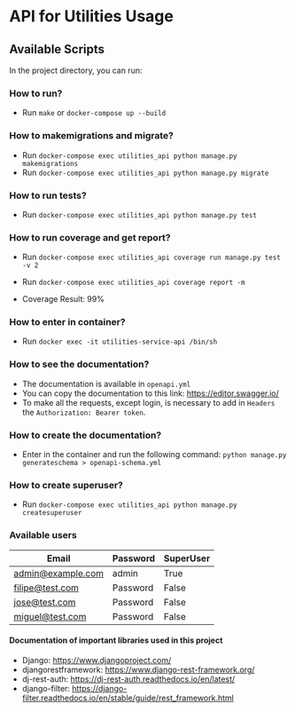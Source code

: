 # API for Utilities Usage

## Available Scripts
In the project directory, you can run:

### How to run?
- Run `make` or `docker-compose up --build`

### How to makemigrations and migrate?
- Run `docker-compose exec utilities_api python manage.py makemigrations`
- Run `docker-compose exec utilities_api python manage.py migrate`

### How to run tests?
- Run `docker-compose exec utilities_api python manage.py test`

### How to run coverage and get report?
- Run `docker-compose exec utilities_api coverage run manage.py test -v 2`
- Run `docker-compose exec utilities_api coverage report -m`

- Coverage Result: 99%

### How to enter in container?
- Run `docker exec -it utilities-service-api /bin/sh`

### How to see the documentation?
- The documentation is available in `openapi.yml`
- You can copy the documentation to this link: https://editor.swagger.io/
- To make all the requests, except login, is necessary to add in `Headers` the `Authorization: Bearer token`.

### How to create the documentation?
- Enter in the container and run the following command: `python manage.py generateschema > openapi-schema.yml`

### How to create superuser?
- Run `docker-compose exec utilities_api python manage.py createsuperuser`

### Available users
Email | Password | SuperUser
------------ | ------------- | -------------
admin@example.com | admin | True
filipe@test.com | Password | False
jose@test.com | Password | False
miguel@test.com | Password | False

#### Documentation of important libraries used in this project
- Django: https://www.djangoproject.com/
- djangorestframework: https://www.django-rest-framework.org/
- dj-rest-auth: https://dj-rest-auth.readthedocs.io/en/latest/
- django-filter: https://django-filter.readthedocs.io/en/stable/guide/rest_framework.html
